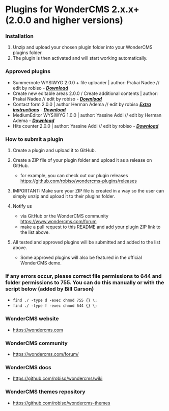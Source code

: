 # Plugins for WonderCMS 2.x.x+ (2.0.0 and higher versions)

### Installation
1. Unzip and upload your chosen plugin folder into your WonderCMS plugins folder.
2. The plugin is then activated and will start working automatically.

### Approved plugins
- Summernote WYSIWYG 2.0.0 + file uploader | author: Prakai Nadee // edit by robiso - ***[Download](https://github.com/robiso/wondercms-plugins/releases/download/Summernote/summernote.zip)***
- Create new editable areas 2.0.0 / Create additional contents | author: Prakai Nadee // edit by robiso -  ***[Download]( https://github.com/robiso/wondercms-plugins/releases/download/additional-contents/addition_contents.zip)***
- Contact form 2.0.0 | author Herman Adema // edit by robiso ***[Extra instructions](https://github.com/robiso/contact_form/releases/tag/2.0)*** -  ***[Download](https://github.com/robiso/contact_form/releases/download/2.0/contact_form.zip)***
- MediumEditor WYSIWYG 1.0.0 | author: Yassine Addi // edit by Herman Adema -  ***[Download](https://github.com/Hermadme/Medium-Editor_wonderCMS_2.x.x/archive/v1.0.0.zip)***
- Hits counter 2.0.0 | author: Yassine Addi // edit by robiso -  ***[Download](https://github.com/robiso/wondercms-plugins/releases/download/hits-counter/hits-counter.zip)***

### How to submit a plugin
1. Create a plugin and upload it to GitHub.

2. Create a ZIP file of your plugin folder and upload it as a release on GitHub.
   - for example, you can check out our plugin releases https://github.com/robiso/wondercms-plugins/releases
   
3. IMPORTANT: Make sure your ZIP file is created in a way so the user can simply unzip and upload it to their plugins folder.

4. Notify us
   - via GitHub or the WonderCMS community https://www.wondercms.com/forum
   - make a pull request to this README and add your plugin ZIP link to the list above.

5. All tested and approved plugins will be submitted and added to the list above.
   - Some approved plugins will also be featured in the official WonderCMS demo.

### If any errors occur, please correct file permissions to 644 and folder permissions to 755. You can do this manually or with the script below (added by Bill Carson)
  - `find ./ -type d -exec chmod 755 {} \;`
  - `find ./ -type f -exec chmod 644 {} \;`

### WonderCMS website
- https://wondercms.com

### WonderCMS community
- https://wondercms.com/forum/

### WonderCMS docs
- https://github.com/robiso/wondercms/wiki

### WonderCMS themes repository
- https://github.com/robiso/wondercms-themes
